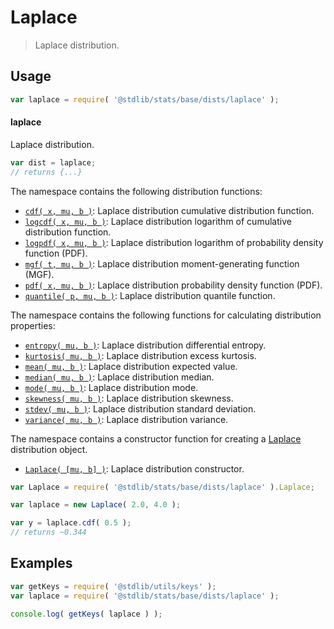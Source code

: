 <!--

@license Apache-2.0

Copyright (c) 2018 The Stdlib Authors.

Licensed under the Apache License, Version 2.0 (the "License");
you may not use this file except in compliance with the License.
You may obtain a copy of the License at

   http://www.apache.org/licenses/LICENSE-2.0

Unless required by applicable law or agreed to in writing, software
distributed under the License is distributed on an "AS IS" BASIS,
WITHOUT WARRANTIES OR CONDITIONS OF ANY KIND, either express or implied.
See the License for the specific language governing permissions and
limitations under the License.

-->

# Laplace

> Laplace distribution.

<section class="usage">

## Usage

```javascript
var laplace = require( '@stdlib/stats/base/dists/laplace' );
```

#### laplace

Laplace distribution.

```javascript
var dist = laplace;
// returns {...}
```

The namespace contains the following distribution functions:

<!-- <toc pattern="*+(cdf|pdf|mgf|quantile)*"> -->

<div class="namespace-toc">

-   <span class="signature">[`cdf( x, mu, b )`][@stdlib/stats/base/dists/laplace/cdf]</span><span class="delimiter">: </span><span class="description">Laplace distribution cumulative distribution function.</span>
-   <span class="signature">[`logcdf( x, mu, b )`][@stdlib/stats/base/dists/laplace/logcdf]</span><span class="delimiter">: </span><span class="description">Laplace distribution logarithm of cumulative distribution function.</span>
-   <span class="signature">[`logpdf( x, mu, b )`][@stdlib/stats/base/dists/laplace/logpdf]</span><span class="delimiter">: </span><span class="description">Laplace distribution logarithm of probability density function (PDF).</span>
-   <span class="signature">[`mgf( t, mu, b )`][@stdlib/stats/base/dists/laplace/mgf]</span><span class="delimiter">: </span><span class="description">Laplace distribution moment-generating function (MGF).</span>
-   <span class="signature">[`pdf( x, mu, b )`][@stdlib/stats/base/dists/laplace/pdf]</span><span class="delimiter">: </span><span class="description">Laplace distribution probability density function (PDF).</span>
-   <span class="signature">[`quantile( p, mu, b )`][@stdlib/stats/base/dists/laplace/quantile]</span><span class="delimiter">: </span><span class="description">Laplace distribution quantile function.</span>

</div>

<!-- </toc> -->

The namespace contains the following functions for calculating distribution properties:

<!-- <toc pattern="*+(entropy|kurtosis|mean|median|mode|skewness|stdev|variance)*"> -->

<div class="namespace-toc">

-   <span class="signature">[`entropy( mu, b )`][@stdlib/stats/base/dists/laplace/entropy]</span><span class="delimiter">: </span><span class="description">Laplace distribution differential entropy.</span>
-   <span class="signature">[`kurtosis( mu, b )`][@stdlib/stats/base/dists/laplace/kurtosis]</span><span class="delimiter">: </span><span class="description">Laplace distribution excess kurtosis.</span>
-   <span class="signature">[`mean( mu, b )`][@stdlib/stats/base/dists/laplace/mean]</span><span class="delimiter">: </span><span class="description">Laplace distribution expected value.</span>
-   <span class="signature">[`median( mu, b )`][@stdlib/stats/base/dists/laplace/median]</span><span class="delimiter">: </span><span class="description">Laplace distribution median.</span>
-   <span class="signature">[`mode( mu, b )`][@stdlib/stats/base/dists/laplace/mode]</span><span class="delimiter">: </span><span class="description">Laplace distribution mode.</span>
-   <span class="signature">[`skewness( mu, b )`][@stdlib/stats/base/dists/laplace/skewness]</span><span class="delimiter">: </span><span class="description">Laplace distribution skewness.</span>
-   <span class="signature">[`stdev( mu, b )`][@stdlib/stats/base/dists/laplace/stdev]</span><span class="delimiter">: </span><span class="description">Laplace distribution standard deviation.</span>
-   <span class="signature">[`variance( mu, b )`][@stdlib/stats/base/dists/laplace/variance]</span><span class="delimiter">: </span><span class="description">Laplace distribution variance.</span>

</div>

<!-- </toc> -->

The namespace contains a constructor function for creating a [Laplace][laplace-distribution] distribution object.

<!-- <toc pattern="*ctor*"> -->

<div class="namespace-toc">

-   <span class="signature">[`Laplace( [mu, b] )`][@stdlib/stats/base/dists/laplace/ctor]</span><span class="delimiter">: </span><span class="description">Laplace distribution constructor.</span>

</div>

<!-- </toc> -->

```javascript
var Laplace = require( '@stdlib/stats/base/dists/laplace' ).Laplace;

var laplace = new Laplace( 2.0, 4.0 );

var y = laplace.cdf( 0.5 );
// returns ~0.344
```

</section>

<!-- /.usage -->

<section class="examples">

## Examples

<!-- TODO: better examples -->

<!-- eslint no-undef: "error" -->

```javascript
var getKeys = require( '@stdlib/utils/keys' );
var laplace = require( '@stdlib/stats/base/dists/laplace' );

console.log( getKeys( laplace ) );
```

</section>

<!-- /.examples -->

<section class="links">

[laplace-distribution]: https://en.wikipedia.org/wiki/Laplace_distribution

<!-- <toc-links> -->

[@stdlib/stats/base/dists/laplace/ctor]: https://github.com/stdlib-js/stdlib/tree/develop/lib/node_modules/%40stdlib/stats/base/dists/laplace/ctor

[@stdlib/stats/base/dists/laplace/entropy]: https://github.com/stdlib-js/stdlib/tree/develop/lib/node_modules/%40stdlib/stats/base/dists/laplace/entropy

[@stdlib/stats/base/dists/laplace/kurtosis]: https://github.com/stdlib-js/stdlib/tree/develop/lib/node_modules/%40stdlib/stats/base/dists/laplace/kurtosis

[@stdlib/stats/base/dists/laplace/mean]: https://github.com/stdlib-js/stdlib/tree/develop/lib/node_modules/%40stdlib/stats/base/dists/laplace/mean

[@stdlib/stats/base/dists/laplace/median]: https://github.com/stdlib-js/stdlib/tree/develop/lib/node_modules/%40stdlib/stats/base/dists/laplace/median

[@stdlib/stats/base/dists/laplace/mode]: https://github.com/stdlib-js/stdlib/tree/develop/lib/node_modules/%40stdlib/stats/base/dists/laplace/mode

[@stdlib/stats/base/dists/laplace/skewness]: https://github.com/stdlib-js/stdlib/tree/develop/lib/node_modules/%40stdlib/stats/base/dists/laplace/skewness

[@stdlib/stats/base/dists/laplace/stdev]: https://github.com/stdlib-js/stdlib/tree/develop/lib/node_modules/%40stdlib/stats/base/dists/laplace/stdev

[@stdlib/stats/base/dists/laplace/variance]: https://github.com/stdlib-js/stdlib/tree/develop/lib/node_modules/%40stdlib/stats/base/dists/laplace/variance

[@stdlib/stats/base/dists/laplace/cdf]: https://github.com/stdlib-js/stdlib/tree/develop/lib/node_modules/%40stdlib/stats/base/dists/laplace/cdf

[@stdlib/stats/base/dists/laplace/logcdf]: https://github.com/stdlib-js/stdlib/tree/develop/lib/node_modules/%40stdlib/stats/base/dists/laplace/logcdf

[@stdlib/stats/base/dists/laplace/logpdf]: https://github.com/stdlib-js/stdlib/tree/develop/lib/node_modules/%40stdlib/stats/base/dists/laplace/logpdf

[@stdlib/stats/base/dists/laplace/mgf]: https://github.com/stdlib-js/stdlib/tree/develop/lib/node_modules/%40stdlib/stats/base/dists/laplace/mgf

[@stdlib/stats/base/dists/laplace/pdf]: https://github.com/stdlib-js/stdlib/tree/develop/lib/node_modules/%40stdlib/stats/base/dists/laplace/pdf

[@stdlib/stats/base/dists/laplace/quantile]: https://github.com/stdlib-js/stdlib/tree/develop/lib/node_modules/%40stdlib/stats/base/dists/laplace/quantile

<!-- </toc-links> -->

</section>

<!-- /.links -->
